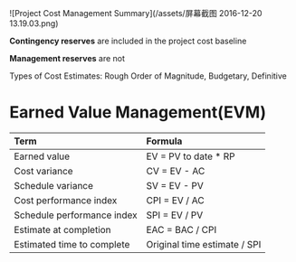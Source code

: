 ![Project Cost Management Summary](/assets/屏幕截图 2016-12-20 13.19.03.png)

**Contingency reserves** are included in the project cost baseline

**Management reserves** are not

Types of Cost Estimates: Rough Order of Magnitude, Budgetary, Definitive

# Earned Value Management\(EVM\)

| Term | Formula |
| :--- | :--- |
| Earned value | EV = PV to date \* RP |
| Cost variance | CV = EV - AC |
| Schedule variance | SV = EV - PV |
| Cost performance index | CPI = EV / AC |
| Schedule performance index | SPI = EV / PV |
| Estimate at completion | EAC = BAC / CPI |
| Estimated time to complete | Original time estimate / SPI |



